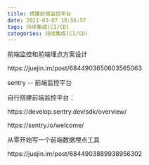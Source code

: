 ```yaml
---
title: 搭建前端监控平台
date: 2021-03-07 18:56:57
tags: 持续集成(CI/CD)
categories: 持续集成(CI/CD)
---
```


前端监控和前端埋点方案设计

<!-- more -->

<p>https://juejin.im/post/6844903650603565063</p>

sentry -- 前端监控平台

<p>自行搭建前端监控平台：</p>
<p>https://develop.sentry.dev/sdk/overview/</p>
<p>https://sentry.io/welcome/</p>

从零开始写一个前端数据埋点工具
<p>https://juejin.im/post/6844903889938956302</p>
